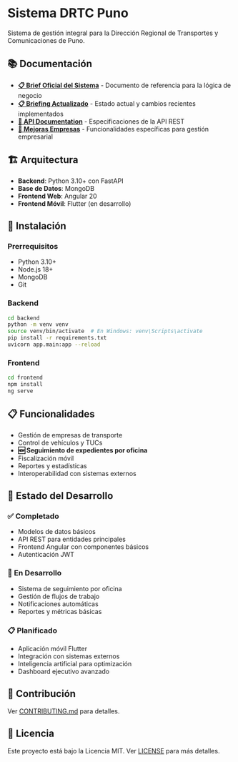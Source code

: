 # Sistema DRTC Puno

Sistema de gestión integral para la Dirección Regional de Transportes y Comunicaciones de Puno.

## 📚 Documentación

- **[📋 Brief Oficial del Sistema](docs/BRIEF_SISTEMA_DRTC_PUNO.md)** - Documento de referencia para la lógica de negocio
- **[📋 Briefing Actualizado](docs/BRIEFING.md)** - Estado actual y cambios recientes implementados
- **[🔌 API Documentation](docs/API.md)** - Especificaciones de la API REST
- **[🏢 Mejoras Empresas](docs/MEJORAS_EMPRESAS.md)** - Funcionalidades específicas para gestión empresarial

## 🏗️ Arquitectura

- **Backend**: Python 3.10+ con FastAPI
- **Base de Datos**: MongoDB
- **Frontend Web**: Angular 20
- **Frontend Móvil**: Flutter (en desarrollo)

## 🚀 Instalación

### Prerrequisitos
- Python 3.10+
- Node.js 18+
- MongoDB
- Git

### Backend
```bash
cd backend
python -m venv venv
source venv/bin/activate  # En Windows: venv\Scripts\activate
pip install -r requirements.txt
uvicorn app.main:app --reload
```

### Frontend
```bash
cd frontend
npm install
ng serve
```

## 📋 Funcionalidades

- Gestión de empresas de transporte
- Control de vehículos y TUCs
- **🆕 Seguimiento de expedientes por oficina**
- Fiscalización móvil
- Reportes y estadísticas
- Interoperabilidad con sistemas externos

## 🔄 Estado del Desarrollo

### ✅ Completado
- Modelos de datos básicos
- API REST para entidades principales
- Frontend Angular con componentes básicos
- Autenticación JWT

### 🔄 En Desarrollo
- Sistema de seguimiento por oficina
- Gestión de flujos de trabajo
- Notificaciones automáticas
- Reportes y métricas básicas

### 📋 Planificado
- Aplicación móvil Flutter
- Integración con sistemas externos
- Inteligencia artificial para optimización
- Dashboard ejecutivo avanzado

## 🤝 Contribución

Ver [CONTRIBUTING.md](CONTRIBUTING.md) para detalles.

## 📄 Licencia

Este proyecto está bajo la Licencia MIT. Ver [LICENSE](LICENSE) para más detalles. 